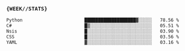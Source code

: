 ### `{WEEK//STATS}` 
<!--START_SECTION:waka-->

```txt
Python                       ███████████████████▓░░░░░   78.56 %
C#                           █▒░░░░░░░░░░░░░░░░░░░░░░░   05.51 %
Nsis                         █░░░░░░░░░░░░░░░░░░░░░░░░   03.90 %
CSS                          █░░░░░░░░░░░░░░░░░░░░░░░░   03.56 %
YAML                         ▓░░░░░░░░░░░░░░░░░░░░░░░░   03.16 %
```

<!--END_SECTION:waka-->
